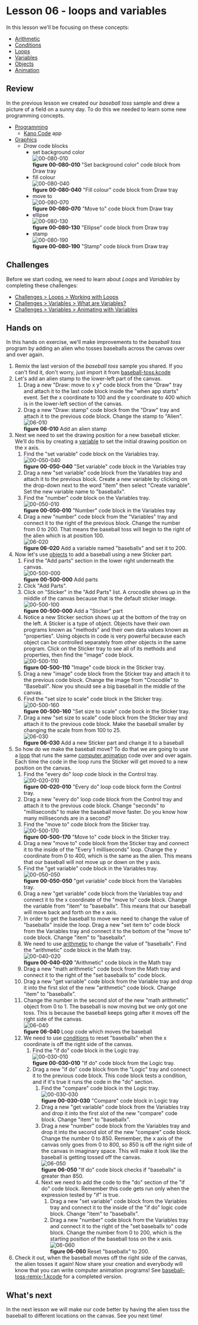 # Lesson 06 - loops and variables

In this lesson we'll be focusing on these concepts:

* [Arithmetic](https://en.wikipedia.org/wiki/Arithmetic)
* [Conditions](https://en.wikipedia.org/wiki/Conditional_(computer_programming))
* [Loops](https://www.cs.utah.edu/~germain/PPS/Topics/loops.html)
* [Variables](https://www.cs.utah.edu/~germain/PPS/Topics/variables.html)
* [Objects](https://en.wikipedia.org/wiki/Object-oriented_programming)
* [Animation](https://en.wikipedia.org/wiki/Computer_animation)

## Review

In the previous lesson we created our *baseball toss* sample and drew a picture of a field on a sunny day. To do this we needed to learn some new programming concepts.

* [Programming](https://en.wikipedia.org/wiki/Computer_programming)
  * [Kano Code](https://www.microsoft.com/store/productId/9P4Q1393C2DZ) app
* [Graphics](https://en.wikipedia.org/wiki/Computer_graphics)
  * *Draw* code blocks
    * set background color  
    ![00-080-010](../images/00-080-010.draw.setbackgroundcolor.jpg)  
    **figure 00-080-010** "Set background color" code block from Draw tray
    * fill colour  
    ![00-080-040](../images/00-080-040.draw.fillcolour.jpg)  
    **figure 00-080-040** "Fill colour" code block from Draw tray
    * move to  
    ![00-080-070](../images/00-080-070.draw.moveto.jpg)  
    **figure 00-080-070** "Move to" code block from Draw tray
    * ellipse  
    ![00-080-130](../images/00-080-130.draw.ellipse.jpg)  
    **figure 00-080-130** "Ellipse" code block from Draw tray
    * stamp  
    ![00-080-190](../images/00-080-190.draw.stamp.jpg)  
    **figure 00-080-190** "Stamp" code block from Draw tray

## Challenges

Before we start coding, we need to learn about *Loops* and *Variables* by completing these challenges:

* [Challenges > Loops > Working with Loops](https://code.kano.me/challenge/CLUB02/CLUB02_00_random)
* [Challenges > Variables > What are Variables?](https://code.kano.me/challenge/CLUB03/CLUB03_00_catandmouse)
* [Challenges > Variables > Animating with Variables](https://code.kano.me/challenge/CLUB03/CLUB03_01_balloon)

## Hands on

In this hands on exercise, we'll make improvements to the *baseball toss* program by adding an alien who tosses baseballs across the canvas over and over again.

1. Remix the last version of the *baseball toss* sample you shared. If you can't find it, don't worry, just import it from [baseball-toss.kcode](../05-drawing-with-coordinates/baseball-toss.kcode)
1. Let's add an alien stamp to the lower-left part of the canvas.
    1. Drag a new "Draw: move to x y" code block from the "Draw" tray and attach it to the last code block inside the "when app starts" event. Set the x coordinate to 100 and the y coordinate to 400 which is in the lower-left section of the canvas.
    1. Drag a new "Draw: stamp" code block from the "Draw" tray and attach it to the previous code block. Change the stamp to "Alien".  
    ![06-010](./images/06-010.jpg)  
    **figure 06-010** Add an alien stamp
1. Next we need to set the drawing position for a new baseball sticker. We’ll do this by creating a [variable](https://www.cs.utah.edu/~germain/PPS/Topics/variables.html) to set the initial drawing position on the x axis.
    1. Find the "set variable" code block on the Variables tray.  
    ![00-050-040](../images/00-050-040.variables.setvariable.jpg)  
    **figure 00-050-040** "Set variable" code block in the Variables tray
    1. Drag a new "set variable" code block from the Variables tray and attach it to the previous block. Create a new variable by clicking on the drop-down next to the word "item" then select "Create variable". Set the new variable name to "baseballx".
    1. Find the "number" code block on the Variables tray.  
    ![00-050-010](../images/00-050-010.variables.number.jpg)  
    **figure 00-050-010** "Number" code block in the Variables tray
    1. Drag a new "number" code block from the "Variables" tray and connect it to the right of the previous block. Change the number from 0 to 200. That means the baseball toss will begin to the right of the alien which is at position 100.  
    ![06-020](./images/06-020.jpg)  
    **figure 06-020** Add a variable named "baseballx" and set it to 200.
1. Now let's use [objects](https://en.wikipedia.org/wiki/Object-oriented_programming) to add a baseball using a new Sticker part.
    1. Find the "Add parts" section in the lower right underneath the canvas.  
    ![00-500-000](../images/00-500-000.parts.addparts.jpg)  
    **figure 00-500-000** Add parts
    1. Click "Add Parts".
    1. Click on "Sticker" in the "Add Parts" list. A crocodile shows up in the middle of the canvas because that is the default sticker image.  
    ![00-500-100](../images/00-500-100.parts.sticker.jpg)  
    **figure 00-500-000** Add a "Sticker" part
    1. Notice a new Sticker section shows up at the bottom of the tray on the left. A Sticker is a type of object. Objects have their own programs known as "methods" and their own data values known as "properties". Using objects in code is very powerful because each object can be controlled separately from other objects in the same program. Click on the Sticker tray to see all of its methods and properties, then find the "image" code block.  
    ![00-500-110](../images/00-500-110.parts.sticker.image.jpg)  
    **figure 00-500-110** "Image" code block in the Sticker tray.
    1. Drag a new "image" code block from the Sticker tray and attach it to the previous code block. Change the image from "Crocodile" to "Baseball". Now you should see a big baseball in the middle of the canvas.
    1. Find the "set size to scale" code block in the Sticker tray.  
    ![00-500-160](../images/00-500-160.parts.sticker.setsizetoscale.jpg)  
    **figure 00-500-160** "Set size to scale" code bock in the Sticker tray.
    1. Drag a new "set size to scale" code block from the Sticker tray and attach it to the previous code block. Make the baseball smaller by changing the scale from from 100 to 25.  
    ![06-030](./images/06-030.jpg)  
    **figure 06-030** Add a new Sticker part and change it to a baseball
1. So how do we make the baseball move? To do that we are going to use a [loop](https://www.cs.utah.edu/~germain/PPS/Topics/loops.html) that runs the same [computer animation](https://en.wikipedia.org/wiki/Computer_animation) code over and over again. Each time the code in the loop runs the Sticker will get moved to a new position on the canvas.
    1. Find the "every do" loop code block in the Control tray.  
    ![00-020-010](../images/00-020-010.control.everydo.jpg)  
    **figure 00-020-010** "Every do" loop code block form the Control tray.
    1. Drag a new "every do" loop code block from the Control tray and attach it to the previous code block. Change "seconds" to "milliseconds" to make the baseball move faster. Do you know how many milliseconds are in a second?
    1. Find the "move to" code block from the Sticker tray.  
    ![00-500-170](../images/00-500-170.parts.sticker.moveto.jpg)  
    **figure 00-500-170** "Move to" code block in the Sticker tray.
    1. Drag a new "move to" code block from the Sticker tray and connect it to the inside of the "Every 1 milliseconds" loop. Change the y coordinate from 0 to 400, which is the same as the alien. This means that our baseball will not move up or down on the y axis.
    1. Find the "get variable" code block in the Variables tray.  
    ![00-050-050](../images/00-050-050.variables.getvariable.jpg)  
    **figure 00-050-050** "get variable" code block from the Variables tray.
    1. Drag a new "get variable" code block from the Variables tray and connect it to the x coordinate of the "move to" code block. Change the variable from "item" to "baseballx". This means that our baseball will move back and forth on the x axis.
    1. In order to get the baseball to move we need to change the value of "baseballx" inside the loop. Drag a new "set item to" code block from the Variables tray and connect it to the bottom of the "move to" code block. Change "item" to "baseballx".
    1. We need to use [arithmetic](https://en.wikipedia.org/wiki/Arithmetic) to change the value of "baseballx". Find the "arithmetic" code block in the Math tray.  
    ![00-040-020](../images/00-040-020.math.arithmetic.jpg)  
    **figure 00-040-020** "Arithmetic" code block in the Math tray
    1. Drag a new "math arithmetic" code bock from the Math tray and connect it to the right of the "set baseballx to" code block.
    1. Drag a new "get variable" code block from the Variable tray and drop it into the first slot of the new "arithmetic" code block. Change "item" to "baseballx".
    1. Change the number in the second slot of the new "math arithmetic" object from 0 to 1. The baseball is now moving but we only got one toss. This is because the baseball keeps going after it moves off the right side of the canvas.  
    ![06-040](./images/06-040.jpg)  
    **figure 06-040** Loop code which moves the baseball
    1. We need to use [conditions](https://en.wikipedia.org/wiki/Conditional_(computer_programming)) to reset "baseballx" when the x coordinate is off the right side of the canvas.
        1. Find the "if do" code block in the Logic tray.  
        ![00-030-010](../images/00-030-010.logic.ifdo.jpg)  
        **figure 00-030-010** "If do" code block from the Logic tray.
        1. Drag a new "if do" code block from the "Logic" tray and connect it to the previous code block. This code block tests a condition, and if it's true it runs the code in the "do" section.
            1. Find the "compare" code block in the Logic tray.  
            ![00-030-030](../images/00-030-030.logic.compare.jpg)  
            **figure 00-030-030** "Compare" code block in Logic tray
            1. Drag a new "get variable" code block from the Variables tray and drop it into the first slot of the new "compare" code block. Change "item" to "baseballx".
            1. Drag a new "number" code block from the Variables tray and drop it into the second slot of the new "compare" code block. Change the number 0 to 850. Remember, the x axis of the canvas only goes from 0 to 800, so 850 is off the right side of the canvas in imaginary space. This will make it look like the baseball is getting tossed off the canvas.  
            ![06-050](./images/06-050.jpg)  
            **figure 06-050** "If do" code block checks if "baseballx" is greater than 850.
            1. Next we need to add the code to the "do" section of the "if do" code block. Remember this code gets run only when the expression tested by "if" is true.
                1. Drag a new "set variable" code block from the Variables tray and connect it to the inside of the "if do" logic code block. Change "item" to "baseballx".
                1. Drag a new "number" code block from the Variables tray and connect it to the right of the "set baseballx to" code block. Change the number from 0 to 200, which is the starting position of the baseball toss on the x axis.  
                ![06-060](./images/06-060.jpg)  
                **figure 06-060** Reset "baseballx" to 200.
1. Check it out, when the baseball moves off the right side of the canvas, the alien tosses it again! Now share your creation and everybody will know that you can write computer animation programs! See [baseball-toss-remix-1.kcode](./baseball-toss-remix-1.kcode) for a completed version.

## What's next

In the next lesson we will make our code better by having the alien toss the baseball to different locations on the canvas. See you next time!
